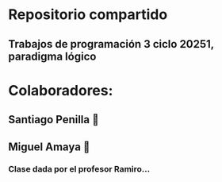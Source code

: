 # Repositorio compartido
## Trabajos de programación 3 ciclo 20251, paradigma lógico

# Colaboradores: 
## Santiago Penilla 🐒
## Miguel Amaya 🌠

### Clase dada por el profesor Ramiro...
